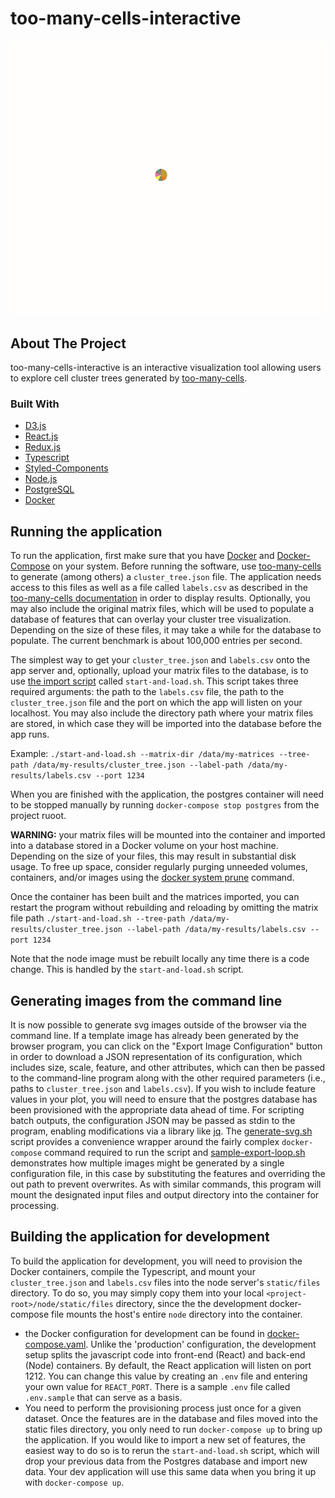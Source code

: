 # too-many-cells-interactive
![](screenshot.gif)

## About The Project

too-many-cells-interactive is an interactive visualization tool allowing users to explore cell cluster trees generated by [too-many-cells](https://github.com/GregorySchwartz/too-many-cells). 

### Built With

* [D3.js](https://d3js.org/)
* [React.js](https://reactjs.org/)
* [Redux.js](https://redux.js.org/)
* [Typescript](https://www.typescriptlang.org/)
* [Styled-Components](https://styled-components.com/)
* [Node.js](https://nodejs.org/en/)
* [PostgreSQL](https://www.postgresql.org/)
* [Docker](https://www.docker.com/)


## Running the application

To run the application, first make sure that you have [Docker](https://www.docker.com/) and [Docker-Compose](https://docs.docker.com/compose/install/) on your system. Before running the software, use [too-many-cells](https://github.com/GregorySchwartz/too-many-cells) to generate (among others) a `cluster_tree.json` file. The application needs access to this files as well as a file called `labels.csv` as described in the [too-many-cells documentation](https://gregoryschwartz.github.io/too-many-cells/#:~:text=labels.csv) in order to display results. Optionally, you may also include the original matrix files, which will be used to populate a database of features that can overlay your cluster tree visualization. Depending on the size of these files, it may take a while for the database to populate. The current benchmark is about 100,000 entries per second.

The simplest way to get your `cluster_tree.json` and `labels.csv` onto the app server and, optionally, upload your matrix files to the database, is to use [the import script](./node/scripts/importMatrix.ts) called `start-and-load.sh`. This script takes three required arguments: the path to the `labels.csv` file, the path to the `cluster_tree.json` file and the port on which the app will listen on your localhost. You may also include the directory path where your matrix files are stored, in which case they will be imported into the database before the app runs. 

Example: `./start-and-load.sh --matrix-dir /data/my-matrices --tree-path /data/my-results/cluster_tree.json --label-path /data/my-results/labels.csv --port 1234` 

When you are finished with the application, the postgres container will need to be stopped manually by running `docker-compose stop postgres` from the project ruoot.

**WARNING:** your matrix files will be mounted into the container and imported into a database stored in a Docker volume on your host machine. Depending on the size of your files, this may result in substantial disk usage. To free up space, consider regularly purging unneeded volumes, containers, and/or images using the [docker system prune](https://docs.docker.com/engine/reference/commandline/system_prune/) command.


Once the container has been built and the matrices imported, you can restart the program without rebuilding and reloading by omitting the matrix file path `./start-and-load.sh --tree-path /data/my-results/cluster_tree.json --label-path /data/my-results/labels.csv --port 1234` 

Note that the node image must be rebuilt locally any time there is a code change. This is handled by the `start-and-load.sh` script. 

## Generating images from the command line

It is now possible to generate svg images outside of the browser via the command line. If a template image has already been generated by the browser program, you can click on the "Export Image Configuration" button in order to download a JSON representation of its configuration, which includes size, scale, feature, and other attributes, which can then be passed to the command-line program along with the other required parameters (i.e., paths to `cluster_tree.json` and `labels.csv`). If you wish to include feature values in your plot, you will need to ensure that the postgres database has been provisioned with the appropriate data ahead of time. For scripting batch outputs, the configuration JSON may be passed as stdin to the program, enabling modifications via a library like [jq](https://stedolan.github.io/jq/manual/). The [generate-svg.sh](generate-svg.sh) script provides a convenience wrapper around the fairly complex `docker-compose` command required to run the script and [sample-export-loop.sh](sample-export-loop.sh) demonstrates how multiple images might be generated by a single configuration file, in this case by substituting the features and overriding the out path to prevent overwrites. As with similar commands, this program will mount the designated input files and output directory into the container for processing.  

## Building the application for development

To build the application for development, you will need to provision the Docker containers, compile the Typescript, and mount your `cluster_tree.json` and `labels.csv` files into the node server's `static/files` directory. To do so, you may simply copy them into your local `<project-root>/node/static/files` directory, since the the development docker-compose file mounts the host's entire `node` directory into the container.  
  - the Docker configuration for development can be found in [docker-compose.yaml](./docker-compose.yaml). Unlike the 'production' configuration, the development setup splits the javascript code into front-end (React) and back-end (Node) containers. By default, the React application will listen on port 1212. You can change this value by creating an `.env` file and entering your own value for `REACT_PORT`. There is a sample `.env` file called `.env.sample` that can serve as a basis.
  - You need to perform the provisioning process just once for a given dataset. Once the features are in the database and files moved into the static files directory, you only need to run `docker-compose up` to bring up the application. If you would like to import a new set of features, the easiest way to do so is to rerun the `start-and-load.sh` script, which will drop your previous data from the Postgres database and import new data. Your dev application will use this same data when you bring it up with `docker-compose up`.
